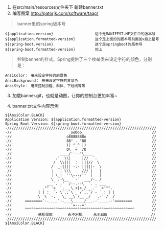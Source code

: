 1. 在src/main/resources文件夹下 新建banner.txt
2. 编写图案 http://patorjk.com/software/taag/

> banner里的spring版本号

    ${application.version}                   这个是MANIFEST.MF文件中的版本号  
    ${application.formatted-version}         这个是上面的的版本号前面加v后上括号  
    ${spring-boot.version}                   这个是springboot的版本号  
    ${spring-boot.formatted-version}         同上  


> 控制banner的样式，Spring提供了三个枚举类来设定字符的颜色，分别是：

    AnsiColor： 用来设定字符的前景色
    AnsiBackground： 用来设定字符的背景色
    AnsiStyle： 用来控制加粗、斜体、下划线等等
3. 加载banner.gif，也就是动图，让你的控制台更加丰富~

4. banner.txt文件内容示例
```
${AnsiColor.BLACK}
Application Version: ${application.formatted-version}
Spring Boot Version: ${spring-boot.formatted-version}
-////////////////////////////////////////////////////////////////////
-//                          _ooOoo_                               //
-//                         o8888888o                              //
-//                         88" . "88                              //
-//                         (| ^_^ |)                              //
-//                         O\  =  /O                              //
-//                      ____/`---'\____                           //
-//                    .'  \\|     |//  `.                         //
-//                   /  \\|||  :  |||//  \                        //
-//                  /  _||||| -:- |||||-  \                       //
-//                  |   | \\\  -  /// |   |                       //
-//                  | \_|  ''\---/''  |   |                       //
-//                  \  .-\__  `-`  ___/-. /                       //
-//                ___`. .'  /--.--\  `. . ___                     //
-//              ."" '<  `.___\_<|>_/___.'  >'"".                  //
-//            | | :  `- \`.;`\ _ /`;.`/ - ` : | |                 //
-//            \  \ `-.   \_ __\ /__ _/   .-` /  /                 //
-//      ========`-.____`-.___\_____/___.-`____.-'========         //
-//                           `=---='                              //
-//      ^^^^^^^^^^^^^^^^^^^^^^^^^^^^^^^^^^^^^^^^^^^^^^^^^^        //
-//            佛祖保佑       永不宕机     永无BUG                    //
-////////////////////////////////////////////////////////////////////
${AnsiColor.BLACK}
```
